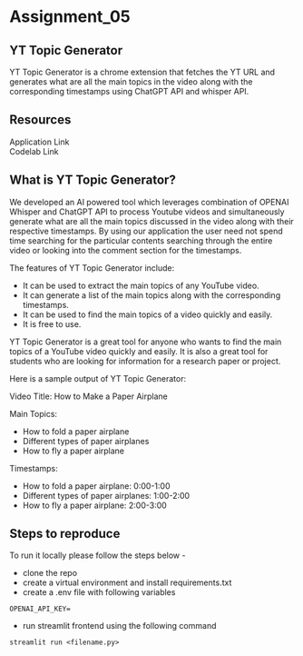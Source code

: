 # Assignment_05


## YT Topic Generator
YT Topic Generator is a chrome extension that fetches the YT URL and generates what are all the main topics in the video along with the corresponding timestamps using ChatGPT API and whisper API.


## Resources
Application Link <br>
Codelab Link


## What is YT Topic Generator?
We developed an AI powered tool which leverages combination of OPENAI Whisper and ChatGPT API to process Youtube videos and simultaneously generate what are all the main topics discussed in the video along with their respective timestamps. By using our application the user need not spend time searching for the particular contents searching through the entire video or looking into the comment section for the timestamps.

The features of YT Topic Generator include:

- It can be used to extract the main topics of any YouTube video.
- It can generate a list of the main topics along with the corresponding timestamps.
- It can be used to find the main topics of a video quickly and easily.
- It is free to use.


YT Topic Generator is a great tool for anyone who wants to find the main topics of a YouTube video quickly and easily. It is also a great tool for students who are looking for information for a research paper or project.

Here is a sample output of YT Topic Generator:

Video Title: How to Make a Paper Airplane

Main Topics:
- How to fold a paper airplane
- Different types of paper airplanes
- How to fly a paper airplane

Timestamps:
- How to fold a paper airplane: 0:00-1:00
- Different types of paper airplanes: 1:00-2:00
- How to fly a paper airplane: 2:00-3:00


## Steps to reproduce
To run it locally please follow the steps below - 
- clone the repo 
- create a virtual environment and install requirements.txt
- create a .env file with following variables

```
OPENAI_API_KEY=
```

- run streamlit frontend using the following command 
```
streamlit run <filename.py>
```
